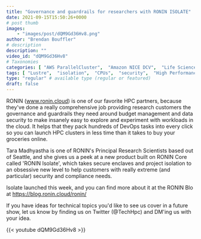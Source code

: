 ```yaml
---
title: "Governance and guardrails for researchers with RONIN ISOLATE"
date: 2021-09-15T15:50:26+0000
# post thumb
images:
    - "images/post/dQM9Gd36Hv8.png"
author: "Brendan Bouffler"
# description
description: ""
video_id: "dQM9Gd36Hv8"
# Taxonomies
categories: [ "AWS ParallelCluster",  "Amazon NICE DCV",  "Life Sciences", ]
tags: [ "Lustre",  "isolation",  "CPUs",  "security",  "High Performance Computing",  "Storage",  "GPUs",  "Schedulers",  "compliance",  "DCV",  "HPC",  "ParallelCluster",  "Covid-19",  "governance",  "vizualization",  "EC2",  "virtualization",  "budgets",  "techshorts", ]
type: "regular" # available type (regular or featured)
draft: false
---
```


RONIN (www.ronin.cloud) is one of our favorite HPC partners, because they've done a really comprehensive job providing research customers the governance and guardrails they need around budget management and data security to make insanely easy to explore and experiment with workloads in the cloud. It helps that they pack hundreds of DevOps tasks into every click so you can launch HPC clusters in less time than it takes to buy your groceries online.

Tara Madhyastha is one of RONIN's Principal Research Scientists based out of Seattle, and she gives us a peek at a new product built on RONIN Core called 'RONIN Isolate', which takes secure enclaves and project isolation to an obsessive new level to help customers with really extreme (and particular) security and compliance needs.

Isolate launched this week, and you can find more about it at the RONIN Blo at https://blog.ronin.cloud/ronin/

If you have ideas for technical topics you'd like to see us cover in a future show, let us know by finding us on Twitter (@TechHpc) and DM'ing us with your idea.

{{< youtube dQM9Gd36Hv8 >}}